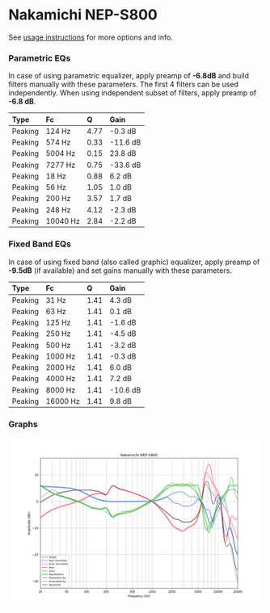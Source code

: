 # Nakamichi NEP-S800
See [usage instructions](https://github.com/jaakkopasanen/AutoEq#usage) for more options and info.

### Parametric EQs
In case of using parametric equalizer, apply preamp of **-6.8dB** and build filters manually
with these parameters. The first 4 filters can be used independently.
When using independent subset of filters, apply preamp of **-6.8 dB**.

| Type    | Fc       |    Q | Gain     |
|:--------|:---------|:-----|:---------|
| Peaking | 124 Hz   | 4.77 | -0.3 dB  |
| Peaking | 574 Hz   | 0.33 | -11.6 dB |
| Peaking | 5004 Hz  | 0.15 | 23.8 dB  |
| Peaking | 7277 Hz  | 0.75 | -33.6 dB |
| Peaking | 18 Hz    | 0.88 | 6.2 dB   |
| Peaking | 56 Hz    | 1.05 | 1.0 dB   |
| Peaking | 200 Hz   | 3.57 | 1.7 dB   |
| Peaking | 248 Hz   | 4.12 | -2.3 dB  |
| Peaking | 10040 Hz | 2.84 | -2.2 dB  |

### Fixed Band EQs
In case of using fixed band (also called graphic) equalizer, apply preamp of **-9.5dB**
(if available) and set gains manually with these parameters.

| Type    | Fc       |    Q | Gain     |
|:--------|:---------|:-----|:---------|
| Peaking | 31 Hz    | 1.41 | 4.3 dB   |
| Peaking | 63 Hz    | 1.41 | 0.1 dB   |
| Peaking | 125 Hz   | 1.41 | -1.6 dB  |
| Peaking | 250 Hz   | 1.41 | -4.5 dB  |
| Peaking | 500 Hz   | 1.41 | -3.2 dB  |
| Peaking | 1000 Hz  | 1.41 | -0.3 dB  |
| Peaking | 2000 Hz  | 1.41 | 6.0 dB   |
| Peaking | 4000 Hz  | 1.41 | 7.2 dB   |
| Peaking | 8000 Hz  | 1.41 | -10.6 dB |
| Peaking | 16000 Hz | 1.41 | 9.8 dB   |

### Graphs
![](./Nakamichi%20NEP-S800.png)